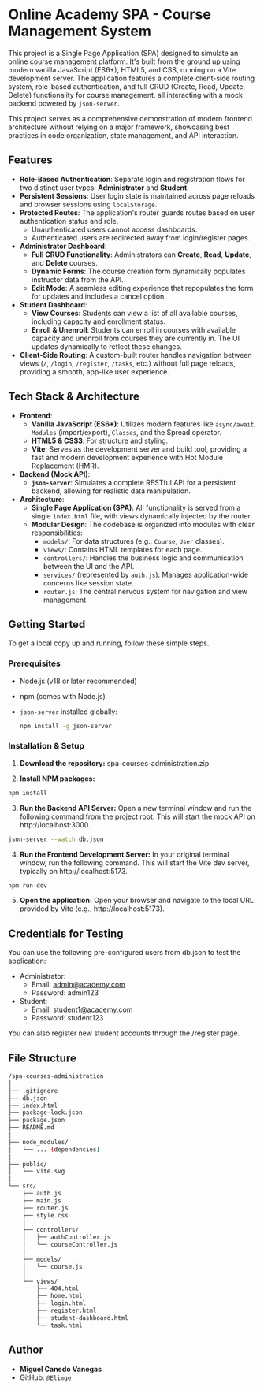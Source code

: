 # Online Academy SPA - Course Management System

This project is a Single Page Application (SPA) designed to simulate an online course management platform. It's built from the ground up using modern vanilla JavaScript (ES6+), HTML5, and CSS, running on a Vite development server. The application features a complete client-side routing system, role-based authentication, and full CRUD (Create, Read, Update, Delete) functionality for course management, all interacting with a mock backend powered by `json-server`.

This project serves as a comprehensive demonstration of modern frontend architecture without relying on a major framework, showcasing best practices in code organization, state management, and API interaction.

## Features

- **Role-Based Authentication**: Separate login and registration flows for two distinct user types: **Administrator** and **Student**.
- **Persistent Sessions**: User login state is maintained across page reloads and browser sessions using `localStorage`.
- **Protected Routes**: The application's router guards routes based on user authentication status and role.
  - Unauthenticated users cannot access dashboards.
  - Authenticated users are redirected away from login/register pages.
- **Administrator Dashboard**:
  - **Full CRUD Functionality**: Administrators can **Create**, **Read**, **Update**, and **Delete** courses.
  - **Dynamic Forms**: The course creation form dynamically populates instructor data from the API.
  - **Edit Mode**: A seamless editing experience that repopulates the form for updates and includes a cancel option.
- **Student Dashboard**:
  - **View Courses**: Students can view a list of all available courses, including capacity and enrollment status.
  - **Enroll & Unenroll**: Students can enroll in courses with available capacity and unenroll from courses they are currently in. The UI updates dynamically to reflect these changes.
- **Client-Side Routing**: A custom-built router handles navigation between views (`/`, `/login`, `/register`, `/tasks`, etc.) without full page reloads, providing a smooth, app-like user experience.

## Tech Stack & Architecture

- **Frontend**:
  - **Vanilla JavaScript (ES6+)**: Utilizes modern features like `async/await`, `Modules` (import/export), `Classes`, and the Spread operator.
  - **HTML5 & CSS3**: For structure and styling.
  - **Vite**: Serves as the development server and build tool, providing a fast and modern development experience with Hot Module Replacement (HMR).
- **Backend (Mock API)**:
  - **`json-server`**: Simulates a complete RESTful API for a persistent backend, allowing for realistic data manipulation.
- **Architecture**:
  - **Single Page Application (SPA)**: All functionality is served from a single `index.html` file, with views dynamically injected by the router.
  - **Modular Design**: The codebase is organized into modules with clear responsibilities:
    - `models/`: For data structures (e.g., `Course`, `User` classes).
    - `views/`: Contains HTML templates for each page.
    - `controllers/`: Handles the business logic and communication between the UI and the API.
    - `services/` (represented by `auth.js`): Manages application-wide concerns like session state.
    - `router.js`: The central nervous system for navigation and view management.

## Getting Started

To get a local copy up and running, follow these simple steps.

### Prerequisites

- Node.js (v18 or later recommended)
- npm (comes with Node.js)
- `json-server` installed globally:

  ```bash
  npm install -g json-server
  ```

### Installation & Setup

1.  **Download the repository:**
  spa-courses-administration.zip


2.  **Install NPM packages:**
  ```bash
  npm install
  ```

3. **Run the Backend API Server:**
Open a new terminal window and run the following command from the project root. This will start the mock API on http://localhost:3000.
  ```bash
  json-server --watch db.json
  ```

4. **Run the Frontend Development Server:**
In your original terminal window, run the following command. This will start the Vite dev server, typically on http://localhost:5173.
  ```bash
  npm run dev
  ```

5. **Open the application:**
Open your browser and navigate to the local URL provided by Vite (e.g., http://localhost:5173).

## Credentials for Testing

You can use the following pre-configured users from db.json to test the application:

* Administrator:
    * Email: admin@academy.com
    * Password: admin123
* Student:
    * Email: student1@academy.com
    * Password: student123

You can also register new student accounts through the /register page.

## File Structure
``` bash
/spa-courses-administration
│
├── .gitignore
├── db.json
├── index.html
├── package-lock.json
├── package.json
├── README.md
│
├── node_modules/
│   └── ... (dependencies)
│
├── public/
│   └── vite.svg
│
└── src/
    ├── auth.js
    ├── main.js
    ├── router.js
    ├── style.css
    │
    ├── controllers/
    │   ├── authController.js
    │   └── courseController.js
    │
    ├── models/
    │   └── course.js
    │
    └── views/
        ├── 404.html
        ├── home.html
        ├── login.html
        ├── register.html
        ├── student-dashboard.html
        └── task.html
``` 
## Author

-   **Miguel Canedo Vanegas**
-   GitHub: `@Elimge` 
